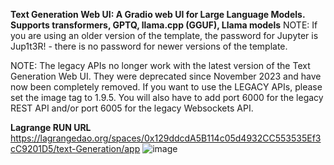 **Text Generation Web UI: A Gradio web UI for Large Language Models. Supports transformers, GPTQ, llama.cpp (GGUF), Llama models**
NOTE: If you are using an older version of the template, the password for Jupyter is Jup1t3R! - there is no password for newer versions of the template.

NOTE: The legacy APIs no longer work with the latest version of the Text Generation Web UI. They were deprecated since November 2023 and have now been completely removed. If you want to use the LEGACY APIs, please set the image tag to 1.9.5. You will also have to add port 6000 for the legacy REST API and/or port 6005 for the legacy Websockets API.

**Lagrange RUN URL**
https://lagrangedao.org/spaces/0x129ddcdA5B114c05d4932CC553535Ef3cC9201D5/text-Generation/app
![image](https://github.com/blockchain315/awesome-swanchain/assets/173136503/b28bd656-624b-4fcf-9470-453673ae6a9b)
